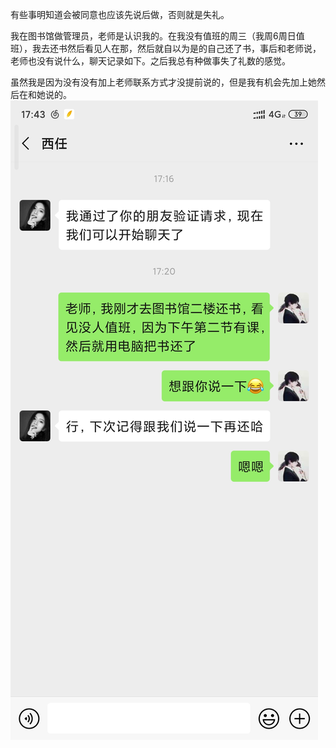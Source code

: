 有些事明知道会被同意也应该先说后做，否则就是失礼。

我在图书馆做管理员，老师是认识我的。在我没有值班的周三（我周6周日值班），我去还书然后看见人在那，然后就自以为是的自己还了书，事后和老师说，老师也没有说什么，聊天记录如下。之后我总有种做事失了礼数的感觉。

虽然我是因为没有没有加上老师联系方式才没提前说的，但是我有机会先加上她然后在和她说的。
![2019.11.13](assets/2019.11.13.jpg)